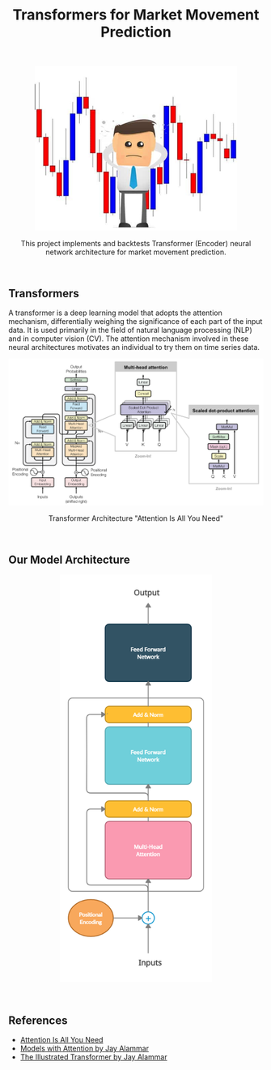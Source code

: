 <h1 align="center">Transformers for Market Movement Prediction</h1>

<br />
<p align="center">
    <img src="images/logo.jpg" alt="Logo" width="400">

  <p align="center">
    This project implements and backtests Transformer (Encoder) neural network architecture for market movement prediction.
  </p>
</p>

<br />

## Transformers

A transformer is a deep learning model that adopts the attention mechanism, differentially weighing the significance of each part of the input data. It is used primarily in the field of natural language processing (NLP) and in computer vision (CV). The attention mechanism involved in these neural architectures motivates an individual to try them on time series data.

<p align="center">
    <img src="images/transformer.png" alt="Logo" width="800">
    <p align="center">Transformer Architecture "Attention Is All You Need"</p>
</p>

<br />

## Our Model Architecture

<p align="center">
    <img src="images/model_arch.png" alt="Logo" width="300">
</p>

<br />

## References

- [Attention Is All You Need](https://arxiv.org/abs/1706.03762)
- [Models with Attention by Jay Alammar](https://jalammar.github.io/visualizing-neural-machine-translation-mechanics-of-seq2seq-models-with-attention/)
- [The Illustrated Transformer by Jay Alammar](https://jalammar.github.io/illustrated-transformer/)
